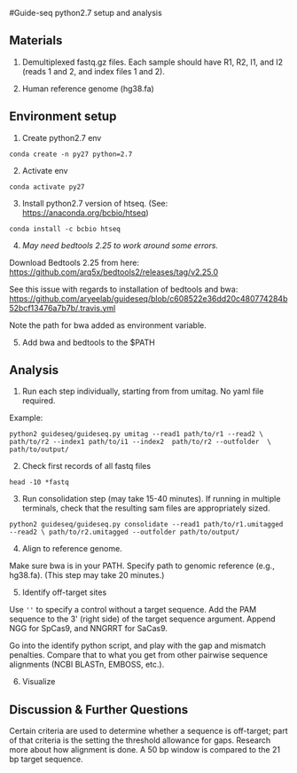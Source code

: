 #Guide-seq python2.7 setup and analysis

## Materials
  1. Demultiplexed fastq.gz files. Each sample should have R1, R2, I1, and I2 (reads 1 and 2, and index files 1 and 2).

  2. Human reference genome (hg38.fa)
  
## Environment setup
  1. Create python2.7 env

  `conda create -n py27 python=2.7`
  
  2. Activate env
  
  `conda activate py27`
  
  3. Install python2.7 version of htseq. (See: https://anaconda.org/bcbio/htseq)
  
  `conda install -c bcbio htseq`

  4. *May need bedtools 2.25 to work around some errors.*
  
  Download Bedtools 2.25 from here: https://github.com/arq5x/bedtools2/releases/tag/v2.25.0
  
  See this issue with regards to installation of bedtools and bwa: https://github.com/aryeelab/guideseq/blob/c608522e36dd20c480774284b52bcf13476a7b7b/.travis.yml
  
  Note the path for bwa added as environment variable.

  5. Add bwa and bedtools to the $PATH
  
## Analysis
  1. Run each step individually, starting from from umitag. No yaml file required. 
  
  Example:
  
  ` python2 guideseq/guideseq.py umitag --read1 path/to/r1 --read2 \
  path/to/r2 --index1 path/to/i1 --index2  path/to/r2 --outfolder  \
  path/to/output/ `

  2. Check first records of all fastq files
  
  `head -10 *fastq`

  3. Run consolidation step (may take 15-40 minutes).  If running in multiple terminals, check that the resulting sam files are appropriately sized.
  
  ` python2 guideseq/guideseq.py consolidate --read1 path/to/r1.umitagged --read2 \
  path/to/r2.umitagged --outfolder path/to/output/ `
  
  4. Align to reference genome.
  
  Make sure bwa is in your PATH. Specify path to genomic reference (e.g., hg38.fa). (This step may take 20 minutes.)
  
  5. Identify off-target sites
  
  Use `''` to specify a control without a target sequence. Add the PAM sequence to the 3' (right side) of the target sequence argument. Append NGG for SpCas9, and NNGRRT for SaCas9. 
  
  Go into the identify python script, and play with the gap and mismatch penalties. Compare that to what you get from other pairwise sequence alignments (NCBI BLASTn, EMBOSS, etc.). 
  
  6. Visualize
  
  
  ## Discussion & Further Questions
  
  Certain criteria are used to determine whether a sequence is off-target; part of that criteria is the setting the threshold allowance for gaps. Research more about how alignment is done. A 50 bp window is compared to the 21 bp target sequence.
